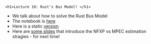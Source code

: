 
~~~
<h1>Lecture 10: Rust's Bus Model! </h1>
~~~


* We talk about how to solve the Rust Bus Model
* The notebook is [here](https://github.com/floswald/NumericalMethods/tree/master/lecture_notebooks/week10)
* Here is a static [version](https://raw.githack.com/floswald/NumericalMethods/master/lecture_notebooks/week10/Zurcher.html)
* Here are [some slides](https://github.com/floswald/NumericalMethods/tree/master/lecture_notebooks/week10/dp-estimation.pdf) that introduce the NFXP vs MPEC estimation stragies - for next time! 
